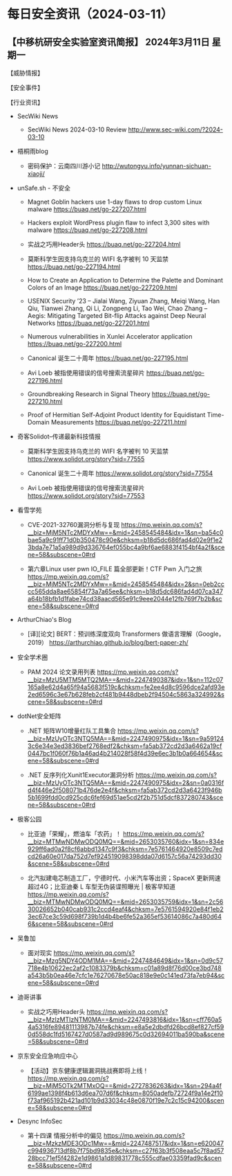 # 每日安全资讯（2024-03-11）

【中移杭研安全实验室资讯简报】
2024年3月11日 星期一
---------------------------
【威胁情报】

【安全事件】

【行业资讯】

- SecWiki News
  - SecWiki News 2024-03-10 Review
http://www.sec-wiki.com/?2024-03-10

- 梧桐雨blog
  - 密码保护：云南四川游小记
http://wutongyu.info/yunnan-sichuan-xiaoji/

- unSafe.sh - 不安全
  - Magnet Goblin hackers use 1-day flaws to drop custom Linux malware
https://buaq.net/go-227207.html

  - Hackers exploit WordPress plugin flaw to infect 3,300 sites with malware
https://buaq.net/go-227208.html

  - 实战之巧用Header头
https://buaq.net/go-227204.html

  - 莫斯科学生因支持乌克兰的 WIFI 名字被判 10 天监禁
https://buaq.net/go-227194.html

  - How to Create an Application to Determine the Palette and Dominant Colors of an Image
https://buaq.net/go-227209.html

  - USENIX Security ’23 – Jialai Wang, Ziyuan Zhang, Meiqi Wang, Han Qiu, Tianwei Zhang, Qi Li, Zongpeng Li, Tao Wei, Chao Zhang – Aegis: Mitigating Targeted Bit-flip Attacks against Deep Neural Networks
https://buaq.net/go-227201.html

  - Numerous vulnerabilities in Xunlei Accelerator application
https://buaq.net/go-227200.html

  - Canonical 诞生二十周年
https://buaq.net/go-227195.html

  - Avi Loeb 被指使用错误的信号搜索流星碎片
https://buaq.net/go-227196.html

  - Groundbreaking Research in Signal Theory
https://buaq.net/go-227210.html

  - Proof of Hermitian Self-Adjoint Product Identity for Equidistant Time-Domain Measurements
https://buaq.net/go-227211.html

- 奇客Solidot–传递最新科技情报
  - 莫斯科学生因支持乌克兰的 WIFI 名字被判 10 天监禁
https://www.solidot.org/story?sid=77555

  - Canonical 诞生二十周年
https://www.solidot.org/story?sid=77554

  - Avi Loeb 被指使用错误的信号搜索流星碎片
https://www.solidot.org/story?sid=77553

- 看雪学苑
  - CVE-2021-32760漏洞分析与复现
https://mp.weixin.qq.com/s?__biz=MjM5NTc2MDYxMw==&mid=2458545484&idx=1&sn=ba54c0bae5a9c91ff71d0b350478c90e&chksm=b18d5dc686fad4d02e9f1e23bda7e71a5a989d9d336764ef055bc4a9bf6ae6883f4154bf4a2f&scene=58&subscene=0#rd

  - 第六章Linux user pwn IO_FILE 篇全部更新！CTF Pwn 入门之旅
https://mp.weixin.qq.com/s?__biz=MjM5NTc2MDYxMw==&mid=2458545484&idx=2&sn=0eb2cccc565dda8ae65854f73a7a65ee&chksm=b18d5dc686fad4d07ca347a64b18bfb1d1fabe74cd38aacd565e91c9eee2044e12fb769f7b2b&scene=58&subscene=0#rd

- ArthurChiao's Blog
  - [译][论文] BERT：预训练深度双向 Transformers 做语言理解（Google，2019）
https://arthurchiao.github.io/blog/bert-paper-zh/

- 安全学术圈
  - PAM 2024 论文录用列表
https://mp.weixin.qq.com/s?__biz=MzU5MTM5MTQ2MA==&mid=2247490387&idx=1&sn=112c07165a8e62d4a65f94a5683f519c&chksm=fe2ee4d8c9596dce2afd93e2ed6596c3e67b628feb2cf481b9448dbeb2f94504c5863a324992&scene=58&subscene=0#rd

- dotNet安全矩阵
  - .NET 矩阵W10增量红队工具集合
https://mp.weixin.qq.com/s?__biz=MzUyOTc3NTQ5MA==&mid=2247490975&idx=1&sn=9a591243c6e34e3ed3836bef2768edf2&chksm=fa5ab372cd2d3a6462a19cf0447bc1f060f76b1a46ad4b214028f58f4d39e6ec3b1b0a664654&scene=58&subscene=0#rd

  - .NET 反序列化Xunit1Executor漏洞分析
https://mp.weixin.qq.com/s?__biz=MzUyOTc3NTQ5MA==&mid=2247490975&idx=2&sn=0a0316fd4f446e2f508071b476de2e4f&chksm=fa5ab372cd2d3a6423f946b5b1699fdd0cd925cdc6fef69d51ae5cd2f2b751d5dcf837280743&scene=58&subscene=0#rd

- 极客公园
  - 比亚迪「荣耀」，燃油车「农药」！
https://mp.weixin.qq.com/s?__biz=MTMwNDMwODQ0MQ==&mid=2653035760&idx=1&sn=834e929ff6ad0a2f8cf6abbd1347c9f3&chksm=7e5761464920e8509c7edcd26a60e017da752d7ef924519098398dda07d6157c56a74293dd30&scene=58&subscene=0#rd

  - 北汽拟建电芯制造工厂，宁德时代、小米汽车等出资；SpaceX 更新网速超过4G；比亚迪秦 L 车型无伪装谍照曝光 | 极客早知道
https://mp.weixin.qq.com/s?__biz=MTMwNDMwODQ0MQ==&mid=2653035759&idx=1&sn=2c5630026652b040cab931c2ccd4eaf4&chksm=7e5761594920e84f1eb23ec67ce3c59d698f739b1d4b4be6fe52a365ef53614086c7a480d646&scene=58&subscene=0#rd

- 吴鲁加
  - 面对现实
https://mp.weixin.qq.com/s?__biz=Mzg5NDY4ODM1MA==&mid=2247484649&idx=1&sn=0d9c57718e4b10622ec2af2c1083379b&chksm=c01a89d8f76d00ce3bd748a543b5b0ea46e7cfc1e76270678e50ac818e9e0c141ed73fa7eb94&scene=58&subscene=0#rd

- 迪哥讲事
  - 实战之巧用Header头
https://mp.weixin.qq.com/s?__biz=MzIzMTIzNTM0MA==&mid=2247493816&idx=1&sn=cff760a54a5316fe89481113987b74fe&chksm=e8a5e2dbdfd26bcd8ef827cf590d558dc1fd5167427d0587ad9d989675c0d32694011ba590ba&scene=58&subscene=0#rd

- 京东安全应急响应中心
  - 【活动】京东健康逻辑漏洞挑战赛即将上线！
https://mp.weixin.qq.com/s?__biz=MjM5OTk2MTMxOQ==&mid=2727836263&idx=1&sn=294a4f6199ae1398f4b613d6ea707d6f&chksm=8050adefb72724f9a14e2f10f73af965192b421ad101b9d33034c48e0870f19e7c2c15c94200&scene=58&subscene=0#rd

- Desync InfoSec
  - 第十四课 情报分析中的偏见
https://mp.weixin.qq.com/s?__biz=MzkzMDE3ODc1Mw==&mid=2247487517&idx=1&sn=e620047c994936713df8b7f75bd9835e&chksm=c27f63b3f508eaa5c7f8ad5728bcc71ef5f4282e1d9861a1d89831778c555cdfae03359fad9c&scene=58&subscene=0#rd

